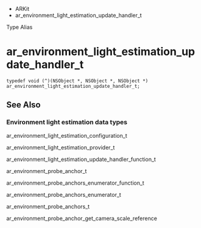 

- ARKit
-  ar_environment_light_estimation_update_handler_t 

Type Alias

# ar_environment_light_estimation_update_handler_t

``` source
typedef void (^)(NSObject *, NSObject *, NSObject *) ar_environment_light_estimation_update_handler_t;
```

## See Also

### Environment light estimation data types

ar_environment_light_estimation_configuration_t

ar_environment_light_estimation_provider_t

ar_environment_light_estimation_update_handler_function_t

ar_environment_probe_anchor_t

ar_environment_probe_anchors_enumerator_function_t

ar_environment_probe_anchors_enumerator_t

ar_environment_probe_anchors_t

ar_environment_probe_anchor_get_camera_scale_reference

